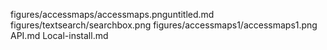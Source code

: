 
figures/accessmaps/accessmaps.pnguntitled.md
figures/textsearch/searchbox.png
figures/accessmaps1/accessmaps1.png
API.md
Local-install.md